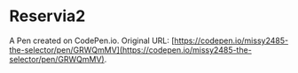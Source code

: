 # Reservia2

A Pen created on CodePen.io. Original URL: [https://codepen.io/missy2485-the-selector/pen/GRWQmMV](https://codepen.io/missy2485-the-selector/pen/GRWQmMV).


